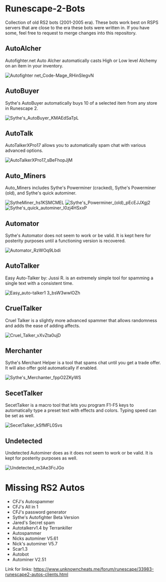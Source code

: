 # Runescape-2-Bots
Collection of old RS2 bots (2001-2005 era). These bots work best on RSPS servers that are close to the era these bots were written in. If you have some, feel free to request to merge changes into this repository.

## AutoAlcher
Autofighter.net Auto Alcher automatically casts High or Low level Alchemy on an item in your inventory.

![Autofighter net_Code-Mage_RHinSIegvN](https://github.com/user-attachments/assets/7771939a-2e6d-413d-b80f-cfec14e632e2)

## AutoBuyer
Sythe's AutoBuyer automatically buys 10 of a selected item from any store in Runescape 2.

![Sythe's_AutoBuyer_KMAEdSaTpL](https://github.com/user-attachments/assets/38c1d40b-239a-4a76-9e9e-8ea332639f1e)

## AutoTalk
AutoTalkerXPro17 allows you to automatically spam chat with various advanced options.

![AutoTalkerXPro17_sBeFhopJjM](https://github.com/user-attachments/assets/b211e999-2624-4031-bbae-96d8aab9f585)

## Auto_Miners
Auto_Miners includes Sythe's Powerminer (cracked), Sythe's Powerminer (old), and Sythe's quick autominer. 

![SytheMiner_hs1KSMCMEL](https://github.com/user-attachments/assets/a551ad6f-882e-40bd-bf88-87f148598bd4) ![Sythe's_Powerminer_(old)_pEcEJJXgj2](https://github.com/user-attachments/assets/58fd099d-3a28-4555-9105-b0608072edaf) ![Sythe's_quick_autominer_I0zj4HSxxP](https://github.com/user-attachments/assets/c3af9cbb-3f6c-4c73-990d-5d1b8b6420f9)

## Automator
Sythe's Automator does not seem to work or be valid. It is kept here for posterity purposes until a functioning version is recovered.

![Automator_RzWOq9Lbdi](https://github.com/user-attachments/assets/b32e254f-b7ed-4989-96a1-0979d4fdd53e)

## AutoTalker
Easy Auto-Talker by: Jussi R. is an extremely simple tool for spamming a single text with a consistent time.

![Easy_auto-talker1 3_bsW3wwlOZh](https://github.com/user-attachments/assets/c9665f13-6c99-4cfa-a6d9-2e591f0fc9e4)

## CruelTalker
Cruel Talker is a slightly more advanced spammer that allows randomness and adds the ease of adding affects.

![Cruel_Talker_vXvZta0ujD](https://github.com/user-attachments/assets/71485316-174f-491a-9637-750b7629bb67)

## Merchanter
Sythe's Merchant Helper is a tool that spams chat until you get a trade offer. It will also offer gold automatically if enabled.

![Sythe's_Merchanter_fppO2ZKyWS](https://github.com/user-attachments/assets/7882b896-7593-4fb2-a5c9-319d6c9d0c49)

## SecetTalker
SecetTalker is a macro tool that lets you program F1-F5 keys to automatically type a preset text with effects and colors. Typing speed can be set as well.

![SecetTalker_kSfMFL0Svs](https://github.com/user-attachments/assets/3cdeaadf-42e6-49fa-ae6c-60b8f40245f0)

## Undetected
Undetected Autominer does as it does not seem to work or be valid. It is kept for posterity purposes as well.

![Undetected_m3Ae3FcJGo](https://github.com/user-attachments/assets/df4df825-35a0-435b-b67c-95d270450e1d)

# Missing RS2 Autos
- CFJ's Autospammer
- CFJ's All in 1
- CFJ's password generator
- Sythe's Autofighter Beta Version
- Jared's Secret spam
- Autotalkerv1.4 by Terrankiller
- Autospammer
- Nicks autominer V5.61
- Nick's autominer V5.7
- Scar1.3
- Autobot
- Autominer V2.51

Link for links: https://www.unknowncheats.me/forum/runescape/33983-runescape2-autos-clients.html
